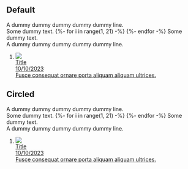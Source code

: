 ---
---

<style>
.miso-list {
  --miso-list-item-height: 7rem;
  --miso-list-item-gap: 0.65rem;
  --miso-list-description-lines: 3;
}
</style>

## Default

<div>
  <div class="miso-markdown">
    <p>
      A dummy dummy dummy dummy dummy line.<br>
      Some dummy text. 
      {%- for i in range(1, 21) -%}
        <a href="#" class="miso-citation-link" data-index="{{ i }}"></a>
      {%- endfor -%}
      Some dummy text.<br>
      A dummy dummy dummy dummy dummy line.
    </p>
  </div>
  <div class="miso-list ready" data-item-type="article" data-role="sources">
    <ol class="miso-list__list">
      <li class="miso-list__item">
        <a class="miso-list__item-body" data-role="item" href="#">
          <div class="miso-list__item-cover-image-container">
            <img class="miso-list__item-cover-image" src="https://picsum.photos/seed/116/300">
          </div>
          <div class="miso-list__item-info-container">
            <div class="miso-list__item-title">Title</div>
            <div class="miso-list__item-date">10/10/2023</div>
            <div class="miso-list__item-snippet">Fusce consequat ornare porta aliquam aliquam ultrices.</div>
          </div>
          <div class="miso-list__item-index-container">
            <span class="miso-list__item-index miso-citation-index" data-index="1"></span>
          </div>
        </a>
      </li>
    </ol>
  </div>
</div>

## Circled

<div class="miso-circled-citation-index">
  <div class="miso-markdown">
    <p>
      A dummy dummy dummy dummy dummy line.<br>
      Some dummy text. 
      {%- for i in range(1, 21) -%}
        <a href="#" class="miso-citation-link" data-index="{{ i }}"></a>
      {%- endfor -%}
      Some dummy text.<br>
      A dummy dummy dummy dummy dummy line.
    </p>
  </div>
  <div class="miso-list ready" data-item-type="article" data-role="sources">
    <ol class="miso-list__list">
      <li class="miso-list__item">
        <a class="miso-list__item-body" data-role="item" href="#">
          <div class="miso-list__item-cover-image-container">
            <img class="miso-list__item-cover-image" src="https://picsum.photos/seed/116/300">
          </div>
          <div class="miso-list__item-info-container">
            <div class="miso-list__item-title">Title</div>
            <div class="miso-list__item-date">10/10/2023</div>
            <div class="miso-list__item-snippet">Fusce consequat ornare porta aliquam aliquam ultrices.</div>
          </div>
          <div class="miso-list__item-index-container">
            <span class="miso-list__item-index miso-citation-index" data-index="1"></span>
          </div>
        </a>
      </li>
    </ol>
  </div>
</div>
